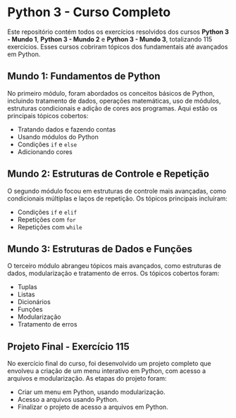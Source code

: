 # Python 3 - Curso Completo

Este repositório contém todos os exercícios resolvidos dos cursos **Python 3 - Mundo 1**, **Python 3 - Mundo 2** e **Python 3 - Mundo 3**, totalizando 115 exercícios. Esses cursos cobriram tópicos dos fundamentais até avançados em Python.

## Mundo 1: Fundamentos de Python
No primeiro módulo, foram abordados os conceitos básicos de Python, incluindo tratamento de dados, operações matemáticas, uso de módulos, estruturas condicionais e adição de cores aos programas. Aqui estão os principais tópicos cobertos:

- Tratando dados e fazendo contas
- Usando módulos do Python
- Condições `if` e `else`
- Adicionando cores

## Mundo 2: Estruturas de Controle e Repetição
O segundo módulo focou em estruturas de controle mais avançadas, como condicionais múltiplas e laços de repetição. Os tópicos principais incluíram:

- Condições `if` e `elif`
- Repetições com `for`
- Repetições com `while`

## Mundo 3: Estruturas de Dados e Funções
O terceiro módulo abrangeu tópicos mais avançados, como estruturas de dados, modularização e tratamento de erros. Os tópicos cobertos foram:

- Tuplas
- Listas
- Dicionários
- Funções
- Modularização
- Tratamento de erros

## Projeto Final - Exercício 115
No exercício final do curso, foi desenvolvido um projeto completo que envolveu a criação de um menu interativo em Python, com acesso a arquivos e modularização. As etapas do projeto foram:

- Criar um menu em Python, usando modularização.
- Acesso a arquivos usando Python.
- Finalizar o projeto de acesso a arquivos em Python.
